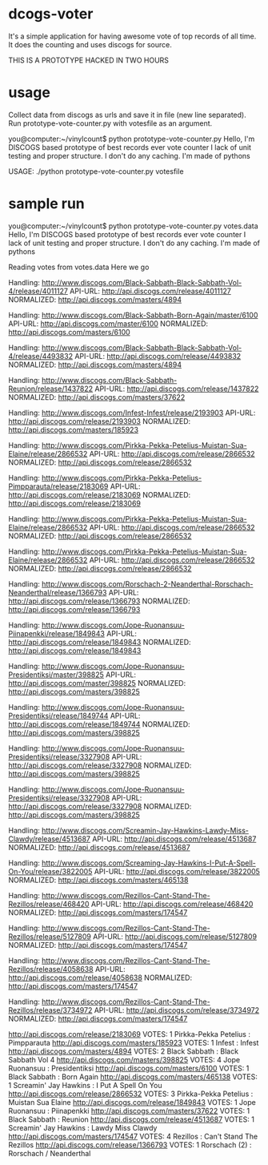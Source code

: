 dcogs-voter
===========

It's a simple application for having awesome vote of top records of all time. It does the counting and uses discogs for source.

THIS IS A PROTOTYPE HACKED IN TWO HOURS

usage
==========

Collect data from discogs as urls and save it in file (new line separated). Run prototype-vote-counter.py with votesfile as an argument.

you@computer:~/vinylcount$ python prototype-vote-counter.py 
Hello, I'm DISCOGS based prototype of best records ever vote counter
I lack of unit testing and proper structure. I don't do any caching.
I'm made of pythons


USAGE:
./python  prototype-vote-counter.py  votesfile


sample run
===========

you@computer:~/vinylcount$ python prototype-vote-counter.py votes.data 
Hello, I'm DISCOGS based prototype of best records ever vote counter
I lack of unit testing and proper structure. I don't do any caching.
I'm made of pythons

Reading votes from votes.data
Here we go

Handling:	http://www.discogs.com/Black-Sabbath-Black-Sabbath-Vol-4/release/4011127
 API-URL:	http://api.discogs.com/release/4011127
 NORMALIZED:	http://api.discogs.com/masters/4894

Handling:	http://www.discogs.com/Black-Sabbath-Born-Again/master/6100
 API-URL:	http://api.discogs.com/master/6100
 NORMALIZED:	http://api.discogs.com/masters/6100

Handling:	http://www.discogs.com/Black-Sabbath-Black-Sabbath-Vol-4/release/4493832
 API-URL:	http://api.discogs.com/release/4493832
 NORMALIZED:	http://api.discogs.com/masters/4894

Handling:	http://www.discogs.com/Black-Sabbath-Reunion/release/1437822
 API-URL:	http://api.discogs.com/release/1437822
 NORMALIZED:	http://api.discogs.com/masters/37622

Handling:	http://www.discogs.com/Infest-Infest/release/2193903
 API-URL:	http://api.discogs.com/release/2193903
 NORMALIZED:	http://api.discogs.com/masters/185923

Handling:	http://www.discogs.com/Pirkka-Pekka-Petelius-Muistan-Sua-Elaine/release/2866532
 API-URL:	http://api.discogs.com/release/2866532
 NORMALIZED:	http://api.discogs.com/release/2866532

Handling:	http://www.discogs.com/Pirkka-Pekka-Petelius-Pimpparauta/release/2183069
 API-URL:	http://api.discogs.com/release/2183069
 NORMALIZED:	http://api.discogs.com/release/2183069

Handling:	http://www.discogs.com/Pirkka-Pekka-Petelius-Muistan-Sua-Elaine/release/2866532
 API-URL:	http://api.discogs.com/release/2866532
 NORMALIZED:	http://api.discogs.com/release/2866532

Handling:	http://www.discogs.com/Pirkka-Pekka-Petelius-Muistan-Sua-Elaine/release/2866532
 API-URL:	http://api.discogs.com/release/2866532
 NORMALIZED:	http://api.discogs.com/release/2866532

Handling:	http://www.discogs.com/Rorschach-2-Neanderthal-Rorschach-Neanderthal/release/1366793
 API-URL:	http://api.discogs.com/release/1366793
 NORMALIZED:	http://api.discogs.com/release/1366793

Handling:	http://www.discogs.com/Jope-Ruonansuu-Piinapenkki/release/1849843
 API-URL:	http://api.discogs.com/release/1849843
 NORMALIZED:	http://api.discogs.com/release/1849843

Handling:	http://www.discogs.com/Jope-Ruonansuu-Presidentiksi/master/398825
 API-URL:	http://api.discogs.com/master/398825
 NORMALIZED:	http://api.discogs.com/masters/398825

Handling:	http://www.discogs.com/Jope-Ruonansuu-Presidentiksi/release/1849744
 API-URL:	http://api.discogs.com/release/1849744
 NORMALIZED:	http://api.discogs.com/masters/398825

Handling:	http://www.discogs.com/Jope-Ruonansuu-Presidentiksi/release/3327908
 API-URL:	http://api.discogs.com/release/3327908
 NORMALIZED:	http://api.discogs.com/masters/398825

Handling:	http://www.discogs.com/Jope-Ruonansuu-Presidentiksi/release/3327908
 API-URL:	http://api.discogs.com/release/3327908
 NORMALIZED:	http://api.discogs.com/masters/398825

Handling:	http://www.discogs.com/Screamin-Jay-Hawkins-Lawdy-Miss-Clawdy/release/4513687
 API-URL:	http://api.discogs.com/release/4513687
 NORMALIZED:	http://api.discogs.com/release/4513687

Handling:	http://www.discogs.com/Screaming-Jay-Hawkins-I-Put-A-Spell-On-You/release/3822005
 API-URL:	http://api.discogs.com/release/3822005
 NORMALIZED:	http://api.discogs.com/masters/465138

Handling:	http://www.discogs.com/Rezillos-Cant-Stand-The-Rezillos/release/468420
 API-URL:	http://api.discogs.com/release/468420
 NORMALIZED:	http://api.discogs.com/masters/174547

Handling:	http://www.discogs.com/Rezillos-Cant-Stand-The-Rezillos/release/5127809
 API-URL:	http://api.discogs.com/release/5127809
 NORMALIZED:	http://api.discogs.com/masters/174547

Handling:	http://www.discogs.com/Rezillos-Cant-Stand-The-Rezillos/release/4058638
 API-URL:	http://api.discogs.com/release/4058638
 NORMALIZED:	http://api.discogs.com/masters/174547

Handling:	http://www.discogs.com/Rezillos-Cant-Stand-The-Rezillos/release/3734972
 API-URL:	http://api.discogs.com/release/3734972
 NORMALIZED:	http://api.discogs.com/masters/174547

http://api.discogs.com/release/2183069 	 VOTES:  1 	Pirkka-Pekka Petelius : Pimpparauta
http://api.discogs.com/masters/185923 	 VOTES:  1 	Infest : Infest
http://api.discogs.com/masters/4894 	 VOTES:  2 	Black Sabbath : Black Sabbath Vol 4
http://api.discogs.com/masters/398825 	 VOTES:  4 	Jope Ruonansuu : Presidentiksi
http://api.discogs.com/masters/6100 	 VOTES:  1 	Black Sabbath : Born Again
http://api.discogs.com/masters/465138 	 VOTES:  1 	Screamin' Jay Hawkins : I Put A Spell On You
http://api.discogs.com/release/2866532 	 VOTES:  3 	Pirkka-Pekka Petelius : Muistan Sua Elaine
http://api.discogs.com/release/1849843 	 VOTES:  1 	Jope Ruonansuu : Piinapenkki
http://api.discogs.com/masters/37622 	 VOTES:  1 	Black Sabbath : Reunion
http://api.discogs.com/release/4513687 	 VOTES:  1 	Screamin' Jay Hawkins : Lawdy Miss Clawdy
http://api.discogs.com/masters/174547 	 VOTES:  4 	Rezillos : Can't Stand The Rezillos
http://api.discogs.com/release/1366793 	 VOTES:  1 	Rorschach (2) : Rorschach / Neanderthal

